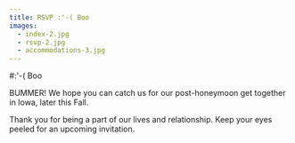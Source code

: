 ```yaml
---
title: RSVP :'-( Boo
images:
  - index-2.jpg
  - rsvp-2.jpg
  - accommodations-3.jpg
---
```


#:'-( Boo

BUMMER! We hope you can catch us for our post-honeymoon get together in Iowa,
later this Fall.

Thank you for being a part of our lives and relationship. Keep your eyes
peeled for an upcoming invitation.
